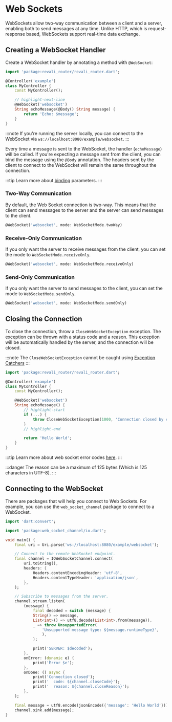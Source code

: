 # Web Sockets

WebSockets allow two-way communication between a client and a server, enabling both to send messages at any time. Unlike HTTP, which is request-response based, WebSockets support real-time data exchange.

## Creating a WebSocket Handler

Create a WebSocket handler by annotating a method with `@WebSocket`:

```dart
import 'package:revali_router/revali_router.dart';

@Controller('example')
class MyController {
    const MyController();

    // highlight-next-line
    @WebSocket('websocket')
    String echoMessage(@Body() String message) {
        return 'Echo: $message';
    }
}
```

:::note
If you're running the server locally, you can connect to the WebSocket via `ws://localhost:8080/example/websocket`.
:::

Every time a message is sent to the WebSocket, the handler (`echoMessage`) will be called. If you're expecting a message sent from the client, you can bind the message using the `@Body` annotation. The headers sent by the client to connect to the WebSocket will remain the same throughout the connection.

:::tip
Learn more about [binding](../core/binding) parameters.
:::

### Two-Way Communication

By default, the Web Socket connection is two-way. This means that the client can send messages to the server and the server can send messages to the client.

```dart
@WebSocket('websocket', mode: WebSocketMode.twoWay)
```

### Receive-Only Communication

If you only want the server to receive messages from the client, you can set the mode to `WebSocketMode.receiveOnly`.

```dart
@WebSocket('websocket', mode: WebSocketMode.receiveOnly)
```

### Send-Only Communication

If you only want the server to send messages to the client, you can set the mode to `WebSocketMode.sendOnly`.

```dart
@WebSocket('websocket', mode: WebSocketMode.sendOnly)
```

## Closing the Connection

To close the connection, throw a `CloseWebSocketException` exception. The exception can be thrown with a status code and a reason. This exception will be automatically handled by the server, and the connection will be closed.

:::note
The `CloseWebSocketException` cannot be caught using [Exception Catchers](../lifecycle-components/exception-catchers)
:::

```dart
import 'package:revali_router/revali_router.dart';

@Controller('example')
class MyController {
    const MyController();

    @WebSocket('websocket')
    String echoMessage() {
        // highlight-start
        if (...) {
            throw CloseWebSocketException(1000, 'Connection closed by client');
        }
        // highlight-end

        return 'Hello World';
    }
}
```

:::tip
Learn more about web socket error codes [here](https://developer.mozilla.org/en-US/docs/Web/API/CloseEvent/code).
:::

:::danger
The reason can be a maximum of 125 bytes (Which is 125 characters in UTF-8).
:::

## Connecting to the WebSocket

There are packages that will help you connect to Web Sockets. For example, you can use the `web_socket_channel` package to connect to a WebSocket.

```dart
import 'dart:convert';

import 'package:web_socket_channel/io.dart';

void main() {
    final uri = Uri.parse('ws://localhost:8080/example/websocket');

    // Connect to the remote WebSocket endpoint.
    final channel = IOWebSocketChannel.connect(
        uri.toString(),
        headers: {
            Headers.contentEncodingHeader: 'utf-8',
            Headers.contentTypeHeader: 'application/json',
        },
    );

    // Subscribe to messages from the server.
    channel.stream.listen(
        (message) {
            final decoded = switch (message) {
            String() => message,
            List<int>() => utf8.decode(List<int>.from(message)),
            _ => throw UnsupportedError(
                'Unsupported message type: ${message.runtimeType}',
                ),
            };

            print('SERVER: $decoded');
        },
        onError: (dynamic e) {
            print('Error $e');
        },
        onDone: () async {
            print('Connection closed');
            print('  code: ${channel.closeCode}');
            print('  reason: ${channel.closeReason}');
        },
    );

    final message = utf8.encode(jsonEncode({'message': 'Hello World'}));
    channel.sink.add(message);
}
```
